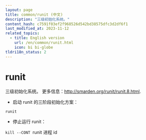 ```yaml
---
layout: page
title: common/runit (中文)
description: "三级初始化系统。"
content_hash: c7591f03ef2f968526d542bd38575dfc3d2df6f1
last_modified_at: 2023-11-12
related_topics:
  - title: English version
    url: /en/common/runit.html
    icon: bi bi-globe
tldri18n_status: 2
---
```

# runit

三级初始化系统。
更多信息：<http://smarden.org/runit/runit.8.html>.

- 启动 runit 的三阶段初始化方案：

`runit`

- 停止运行 runit：

`kill --CONT `<span class="tldr-var badge badge-pill bg-dark-lm bg-white-dm text-white-lm text-dark-dm font-weight-bold">runit 进程 id</span>
